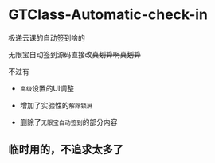 # GTClass-Automatic-check-in
极递云课的自动签到啥的

无限宝自动签到源码直接改~~真划算啊真划算~~

不过有

* `高级`设置的UI调整

* 增加了实验性的`解除锁屏`

* 删除了`无限宝自动签到`的部分内容

## 临时用的，不追求太多了
